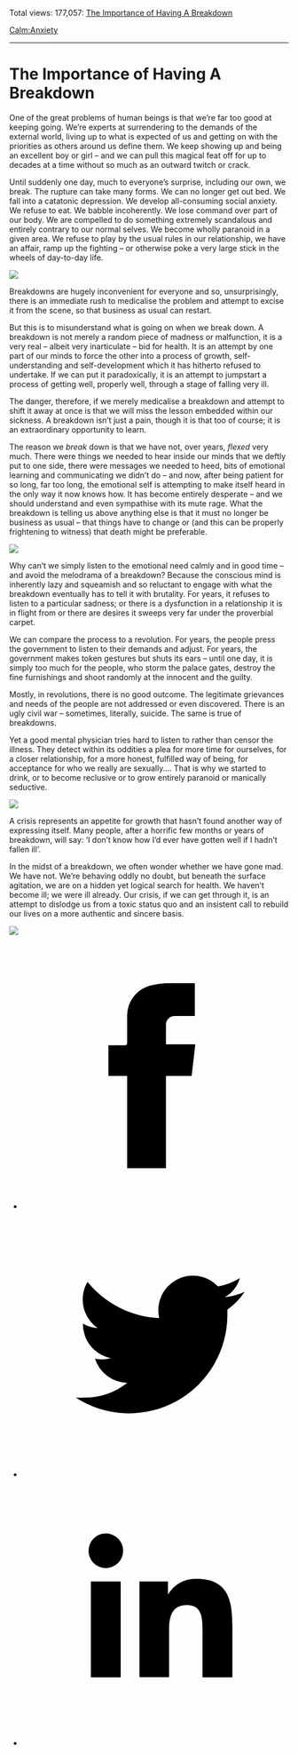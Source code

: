 Total views: 177,057: [The Importance of Having A Breakdown](https://www.theschooloflife.com/thebookoflife/the-importance-of-having-a-breakdown/)

[Calm:](https://www.theschooloflife.com/thebookoflife/category/calm/)[Anxiety](https://www.theschooloflife.com/thebookoflife/category/calm/anxiety/)

* * *

# The Importance of Having A Breakdown
<style>
						.alignnone {
  display: block;
  margin-left: auto;
  margin-right: auto;
  align: center:
}

.addtoany_share_save_container {
display:none;
}

.wp-block-image {
		display: block;
  margin-left: auto;
  margin-right: auto;
  width: 50%;
}

.aligncenter {
display: block;
  margin-left: auto;
  margin-right: auto;
  align: center:
}

@media only screen and (max-width: 500px) {
  .wp-block-image {
		display: block;
  margin-left: auto;
  margin-right: auto;
  width: 100%;
} }

h1 {max-width: 600px !important;
}
.s18-single-post .content-area .site-main article .post-cat-header-display + .old-wrapper p {
    font-size: 1.200em
}
						</style>

One of the great problems of human beings is that we’re far too good at keeping going. We’re experts at surrendering to the demands of the external world, living up to what is expected of us and getting on with the priorities as others around us define them. We keep showing up and being an excellent boy or girl – and we can pull this magical feat off for up to decades at a time without so much as an outward twitch or crack.

Until suddenly one day, much to everyone’s surprise, including our own, we break. The rupture can take many forms. We can no longer get out bed. We fall into a catatonic depression. We develop all-consuming social anxiety. We refuse to eat. We babble incoherently. We lose command over part of our body. We are compelled to do something extremely scandalous and entirely contrary to our normal selves. We become wholly paranoid in a given area. We refuse to play by the usual rules in our relationship, we have an affair, ramp up the fighting – or otherwise poke a very large stick in the wheels of day-to-day life.

![](https://www.theschooloflife.com/thebookoflife/wp-content/uploads/2017/05/Ernst_Ludwig_Kirchner_-_Maskentanz_1928-29-894x1024.jpg)

Breakdowns are hugely inconvenient for everyone and so, unsurprisingly, there is an immediate rush to medicalise the problem and attempt to excise it from the scene, so that business as usual can restart.

But this is to misunderstand what is going on when we break down. A breakdown is not merely a random piece of madness or malfunction, it is a very real – albeit very inarticulate – bid for health. It is an attempt by one part of our minds to force the other into a process of growth, self-understanding and self-development which it has hitherto refused to undertake. If we can put it paradoxically, it is an attempt to jumpstart a process of getting well, properly well, through a stage of falling very ill.

The danger, therefore, if we merely medicalise a breakdown and attempt to shift it away at once is that we will miss the lesson embedded within our sickness. A breakdown isn’t just a pain, though it is that too of course; it is an extraordinary opportunity to learn.

The reason we _break_ down is that we have not, over years, _flexed_ very much. There were things we needed to hear inside our minds that we deftly put to one side, there were messages we needed to heed, bits of emotional learning and communicating we didn’t do – and now, after being patient for so long, far too long, the emotional self is attempting to make itself heard in the only way it now knows how. It has become entirely desperate – and we should understand and even sympathise with its mute rage. What the breakdown is telling us above anything else is that it must no longer be business as usual – that things have to change or (and this can be properly frightening to witness) that death might be preferable.

![](https://www.theschooloflife.com/thebookoflife/wp-content/uploads/2017/12/Ernst_Ludwig_Kirchner_Selbstbildnis_als_Kranker_1918-1-1024x877.jpg)

Why can’t we simply listen to the emotional need calmly and in good time – and avoid the melodrama of a breakdown? Because the conscious mind is inherently lazy and squeamish and so reluctant to engage with what the breakdown eventually has to tell it with brutality. For years, it refuses to listen to a particular sadness; or there is a dysfunction in a relationship it is in flight from or there are desires it sweeps very far under the proverbial carpet.

We can compare the process to a revolution. For years, the people press the government to listen to their demands and adjust. For years, the government makes token gestures but shuts its ears – until one day, it is simply too much for the people, who storm the palace gates, destroy the fine furnishings and shoot randomly at the innocent and the guilty.

Mostly, in revolutions, there is no good outcome. The legitimate grievances and needs of the people are not addressed or even discovered. There is an ugly civil war – sometimes, literally, suicide. The same is true of breakdowns.

Yet a good mental physician tries hard to listen to rather than censor the illness. They detect within its oddities a plea for more time for ourselves, for a closer relationship, for a more honest, fulfilled way of being, for acceptance for who we really are sexually…. That is why we started to drink, or to become reclusive or to grow entirely paranoid or manically seductive.

![](https://www.theschooloflife.com/thebookoflife/wp-content/uploads/2017/12/Ernst_Ludwig_Kirchner_-_Am_Waldrand_-_1935-36-1022x1024.jpg)

A crisis represents an appetite for growth that hasn’t found another way of expressing itself. Many people, after a horrific few months or years of breakdown, will say: ‘I don’t know how I’d ever have gotten well if I hadn’t fallen ill’.

In the midst of a breakdown, we often wonder whether we have gone mad. We have not. We’re behaving oddly no doubt, but beneath the surface agitation, we are on a hidden yet logical search for health. We haven’t become ill; we were ill already. Our crisis, if we can get through it, is an attempt to dislodge us from a toxic status quo and an insistent call to rebuild our lives on a more authentic and sincere basis.

[![](https://img.youtube.com/vi/HC3uUGCJpqs/0.jpg)](https://www.youtube.com/embed/HC3uUGCJpqs '')
<style>
    .iframe-class { display: block !important; }
</style>

- [<svg xmlns="http://www.w3.org/2000/svg" viewbox="0 0 26 26"><title>Facebook</title>
                    <g>
                        <path d="M8.38,10H9.92c.2,0,.29,0,.29-.28,0-.82,0-1.64,0-2.46a3.05,3.05,0,0,1,2.57-3.15A7.22,7.22,0,0,1,14,3.95c.86,0,1.71,0,2.57,0h.25v3.2h-2A.85.85,0,0,0,14,8c0,.62,0,1.24,0,1.91h2.87L16.51,13H14v9H10.21V13H8.38Z"></path>
                    </g>
                </svg>](http://www.facebook.com/sharer/sharer.php?u=https://www.theschooloflife.com/thebookoflife/the-importance-of-having-a-breakdown/)
- [<svg xmlns="http://www.w3.org/2000/svg" viewbox="0 0 26 26"><title>Twitter</title>
                    <path d="M21.69,7.9a6.75,6.75,0,0,1-1.94.53,3.39,3.39,0,0,0,1.48-1.87,6.76,6.76,0,0,1-2.14.82,3.38,3.38,0,0,0-5.75,3.08,9.59,9.59,0,0,1-7-3.53,3.38,3.38,0,0,0,1,4.51A3.36,3.36,0,0,1,5.89,11v0A3.38,3.38,0,0,0,8.6,14.37a3.39,3.39,0,0,1-1.53.06,3.38,3.38,0,0,0,3.15,2.35A6.78,6.78,0,0,1,6,18.22a6.87,6.87,0,0,1-.81,0A9.6,9.6,0,0,0,20,10.08q0-.22,0-.44A6.86,6.86,0,0,0,21.69,7.9Z"></path>
                </svg>](http://twitter.com/share?url=https://www.theschooloflife.com/thebookoflife/the-importance-of-having-a-breakdown/&text=&via=theschooloflife)
- [<svg xmlns="http://www.w3.org/2000/svg" viewbox="0 0 26 26"><title>LinkedIn</title>
<path class="cls-2" d="M6.67,10H9.58v9.36H6.67ZM8.13,5.32A1.69,1.69,0,1,1,6.44,7,1.69,1.69,0,0,1,8.13,5.32"></path><path class="cls-2" d="M11.41,10H14.2v1.28h0A3.06,3.06,0,0,1,17,9.75c2.95,0,3.49,1.94,3.49,4.46v5.14H17.57V14.79c0-1.09,0-2.48-1.51-2.48s-1.75,1.18-1.75,2.4v4.63H11.41Z"></path></svg>](https://www.linkedin.com/shareArticle?mini=true&url=https://www.theschooloflife.com/thebookoflife/the-importance-of-having-a-breakdown/)
